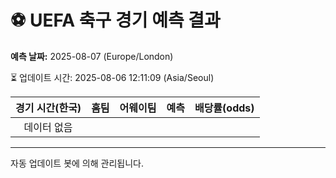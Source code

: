 # ⚽️ UEFA 축구 경기 예측 결과

**예측 날짜:** 2025-08-07 (Europe/London)

⏳ 업데이트 시간: 2025-08-06 12:11:09 (Asia/Seoul)

| 경기 시간(한국) | 홈팀 | 어웨이팀 | 예측 | 배당률(odds) |
|:-------------:|:-----:|:-------:|:-----:|:------------:|
| 데이터 없음 |  |  |  |  |

---
자동 업데이트 봇에 의해 관리됩니다.

